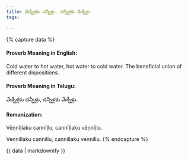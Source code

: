 ```yaml
---
title: వేణ్నీళ్లకు చన్నీళ్లు, చన్నీళ్లకు వేణ్నీళ్లు.
tags:

---
```


{% capture data %}
#### Proverb Meaning in English:
Cold water to hot water, hot water to cold water.
The beneficial union of different dispositions.

#### Proverb Meaning in Telugu:
వేణ్నీళ్లకు చన్నీళ్లు, చన్నీళ్లకు వేణ్నీళ్లు.

#### Romanization:
Vēṇnīḷlaku cannīḷlu, cannīḷlaku vēṇnīḷlu.

Vennillaku cannillu, cannillaku vennillu.
{% endcapture %}

{{ data | markdownify }}

